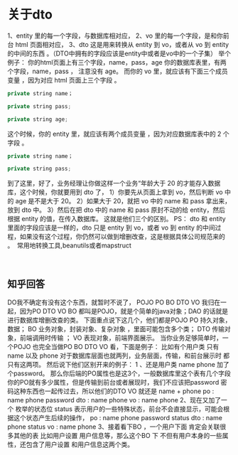 # 关于dto

1、entity 里的每一个字段，与数据库相对应，
2、vo 里的每一个字段，是和你前台 html 页面相对应，
3、dto 这是用来转换从 entity 到 vo，或者从 vo 到 entity 的中间的东西 。（DTO中拥有的字段应该是entity中或者是vo中的一个子集）
举个例子：
你的html页面上有三个字段，name，pass，age
你的数据库表里，有两个字段，name，pass ， 注意没有 age。
而你的 vo 里，就应该有下面三个成员变量 ，因为对应 html 页面上三个字段 。

```java
private string name；

private string pass; 

private string age;
```

这个时候，你的 entity 里，就应该有两个成员变量 ，因为对应数据库表中的 2 个字段 。

```java
private string name；

private string pass;
```

到了这里，好了，业务经理让你做这样一个业务“年龄大于 20 的才能存入数据库，这个时候，你就要用到 dto 了，
1）你要先从页面上拿到 vo，然后判断 vo 中的 age 是不是大于 20。
2）如果大于 20，就把 vo 中的 name 和 pass 拿出来，放到 dto 中。
3）然后在把 dto 中的 name 和 pass 原封不动的给 entity，然后根据 entity 的值，在传入数据库。
这就是他们三个的区别。
PS： dto 和 entity 里面的字段应该是一样的，dto 只是 entity 到 vo，或者 vo 到 entity 的中间过程，如果没有这个过程，你仍然可以做到增删改查，这是根据具体公司规范来的 。
​
常用地转换工具,beanutils或者mapstruct

​

## 知乎回答

DO我不确定有没有这个东西，就暂时不说了， POJO PO BO DTO VO 我归在一起，因为PO DTO VO BO 都叫是POJO，就是个简单的java对象；DAO 的话就是进行数据库增删改查的类。
下面重点说下这几个，他们都是POJO
PO 持久对象，数据；
BO 业务对象，封装对象、复杂对象 ，里面可能包含多个类；
DTO 传输对象，前端调用时传输 ；
VO 表现对象，前端界面展示。
当你业务足够简单时，一个POJO 也完全当做PO BO DTO VO 看，下面是例子：
比如有个用户类 只有 name 以及 phone
对于数据库层面也就两列，业务层面，传输，和前台展示时 都只有这两项。
然后说下他们区别开来的例子：
1 、还是用户类 name phone 加了个password。
那么你后端的PO属性也是这3个，一般数据库里这个表有几个字段你的PO就有多少属性，但是传输到前台或者展现时，我们不应该把password 密码这种东西也一起传过去，所以他们的DTO VO 就还是 name + phone
po : name phone password
dto : name phone
vo : name phone
2、现在又加了一个 枚举的状态位 status 表示用户的一些特殊状态，前台不会直接显示，可能会根据这个状态产生后续的操作，
po : name phone password status
dto : name phone status
vo : name phone
3、接着看下BO ，一个用户下面 肯定会关联很多其他的表
比如用户设置 用户信息等，那么这个BO 下 不但有用户本身的一些属性，还包含了用户设置 和用户信息这两个类。
​

​

​
